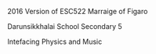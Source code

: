 2016 Version of ESC522 Marraige of Figaro 

Darunsikkhalai School Secondary 5 

Intefacing Physics and Music
